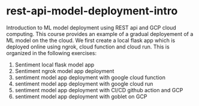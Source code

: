 # rest-api-model-deployment-intro
Introduction to ML model deployment using REST api and GCP cloud computing. This course provides
an example of a gradual deployement of a ML model on the the cloud. We first create a local flask app which
is deployed online using ngrok, cloud function and cloud run. 
This is organized in the following exercises:

1. Sentiment local flask model app
2. Sentiment ngrok model app deployment
3. sentiment model app deployment with google cloud function
4. sentiment model app deployment with google cloud run
5. sentiment model app deployment with CI/CD github action and GCP
6. sentiment model app deployment with goblet on GCP


